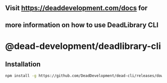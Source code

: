 ## Visit https://deaddevelopment.com/docs for 
## more information on how to use DeadLibrary CLI

# @dead-development/deadlibrary-cli

## Installation
```bash
npm install -g https://github.com/DeadDevelopment/dead-cli/releases/download/v0.1.0/dead-development-deadlibrary-cli-0.1.0.tgz
